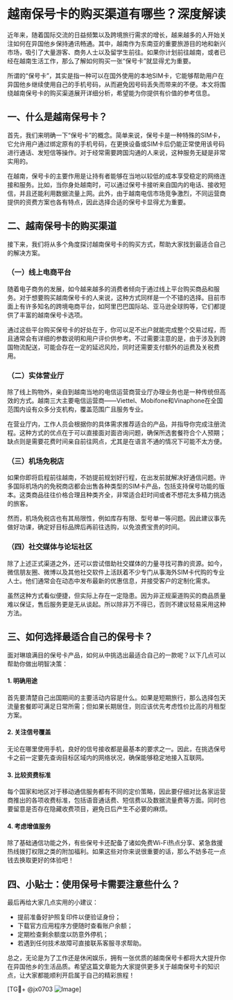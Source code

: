 # 越南保号卡的购买渠道有哪些？深度解读

近年来，随着国际交流的日益频繁以及跨境旅行需求的增长，越来越多的人开始关注如何在异国他乡保持通讯畅通。其中，越南作为东南亚的重要旅游目的地和新兴市场，吸引了大量游客、商务人士以及留学生前往。如果你计划前往越南，或者已经在越南生活工作，那么了解如何购买一张“保号卡”就显得尤为重要。

所谓的“保号卡”，其实是指一种可以在国外使用的本地SIM卡，它能够帮助用户在异国他乡继续使用自己的手机号码，从而避免因号码丢失而带来的不便。本文将围绕越南保号卡的购买渠道展开详细分析，希望能为你提供有价值的参考信息。

## 一、什么是越南保号卡？

首先，我们来明确一下“保号卡”的概念。简单来说，保号卡是一种特殊的SIM卡，它允许用户通过绑定原有的手机号码，在更换设备或SIM卡后仍能正常使用该号码进行通话、发短信等操作。对于经常需要跨国沟通的人来说，这种服务无疑是非常实用的。

在越南，保号卡的主要作用是让持有者能够在当地以较低的成本享受稳定的网络连接和服务。比如，当你身处越南时，可以通过保号卡接听来自国内的电话、接收短信，并且还能利用数据流量上网。此外，由于越南电信市场竞争激烈，不同运营商提供的资费方案也各有特点，因此选择合适的保号卡显得尤为重要。

## 二、越南保号卡的购买渠道

接下来，我们将从多个角度探讨越南保号卡的购买方式，帮助大家找到最适合自己的解决方案。

### （一）线上电商平台

随着电子商务的发展，如今越来越多的消费者倾向于通过线上平台购买商品和服务。对于想要购买越南保号卡的人来说，这种方式同样是一个不错的选择。目前市面上有许多知名的跨境电商平台，如阿里巴巴国际站、亚马逊全球购等，它们都提供了丰富的越南保号卡选项。

通过这些平台购买保号卡的好处在于，你可以足不出户就能完成整个交易过程，而且通常会有详细的参数说明和用户评价供参考。不过需要注意的是，由于涉及到跨国物流配送，可能会存在一定的延迟风险，同时还需要支付额外的运费及关税费用。

### （二）实体营业厅

除了线上购物外，亲自到越南当地的电信运营商营业厅办理业务也是一种传统但高效的方式。越南三大主要电信运营商——Viettel、Mobifone和Vinaphone在全国范围内设有众多分支机构，覆盖范围广且服务专业。

在营业厅内，工作人员会根据你的具体需求推荐适合的产品，并指导你完成注册流程。这种方式的优点在于可以直接面对面咨询问题，确保所选套餐符合个人预期；缺点则是需要花费时间亲自前往网点，尤其是在语言不通的情况下可能不太方便。

### （三）机场免税店

如果你即将启程前往越南，不妨提前规划好行程，在出发前就解决好通信问题。许多国际机场内的免税商店都会出售各种类型的SIM卡产品，包括支持保号功能的版本。这类商品往往价格合理且种类齐全，非常适合赶时间或者不想花太多精力挑选的旅客。

然而，机场免税店也有其局限性，例如库存有限、型号单一等问题。因此建议事先做好功课，确定好目标品牌后再前往选购，以免浪费宝贵的时间。

### （四）社交媒体与论坛社区

除了上述正式渠道之外，还可以尝试借助社交媒体的力量寻找可靠的资源。如今，微信朋友圈、微博以及其他社交软件上活跃着不少专门从事海外SIM卡代购的专业人士。他们通常会在动态中发布最新的优惠信息，并接受客户的定制化需求。

虽然这种方式看似便捷，但实际上存在一定隐患。因为非正规渠道购买的商品质量难以保证，售后服务更是无从谈起。所以除非万不得已，否则不建议轻易采用这种方法。

## 三、如何选择最适合自己的保号卡？

面对琳琅满目的保号卡产品，如何从中挑选出最适合自己的一款呢？以下几点可以帮助你做出明智决策：

#### 1. 明确用途
首先要清楚自己出国期间的主要活动内容是什么。如果是短期旅行，那么选择包天流量套餐即可满足日常所需；但如果长期居住，则应该优先考虑性价比高的月租型方案。

#### 2. 关注信号覆盖
无论在哪里使用手机，良好的信号接收都是最基本的要求之一。因此，在挑选保号卡之前一定要先查询目标区域内的网络状况，确保能够稳定地接入互联网。

#### 3. 比较资费标准
每个国家和地区对于移动通信服务都有不同的定价策略，因此要仔细对比各家运营商推出的各项收费标准，包括语音通话费、短信费以及数据流量费等方面。同时也要留意是否存在隐藏收费项目，避免日后产生不必要的麻烦。

#### 4. 考虑增值服务
除了基础通信功能之外，有些保号卡还配备了诸如免费Wi-Fi热点分享、紧急救援热线拨打权限之类的附加福利。如果这些对你来说很重要的话，那么不妨多花一点钱去换取更好的体验吧！

## 四、小贴士：使用保号卡需要注意些什么？

最后再给大家几点实用的小建议：
- 提前准备好护照复印件以便验证身份；
- 下载官方应用程序方便随时查看账户余额；
- 定期检查剩余额度以防意外停机；
- 若遇到任何技术故障可直接联系客服寻求帮助。

总之，无论是为了工作还是休闲娱乐，拥有一张优质的越南保号卡都将大大提升你在异国他乡的生活品质。希望这篇文章能为大家提供更多关于越南保号卡的知识点，让大家都能顺利开启属于自己的精彩旅程！

[TG💪+ @jx0703 ![Image](https://github.com/user-attachments/assets/dbca1d08-cadb-493c-b0ec-ad6f7a83f270)]